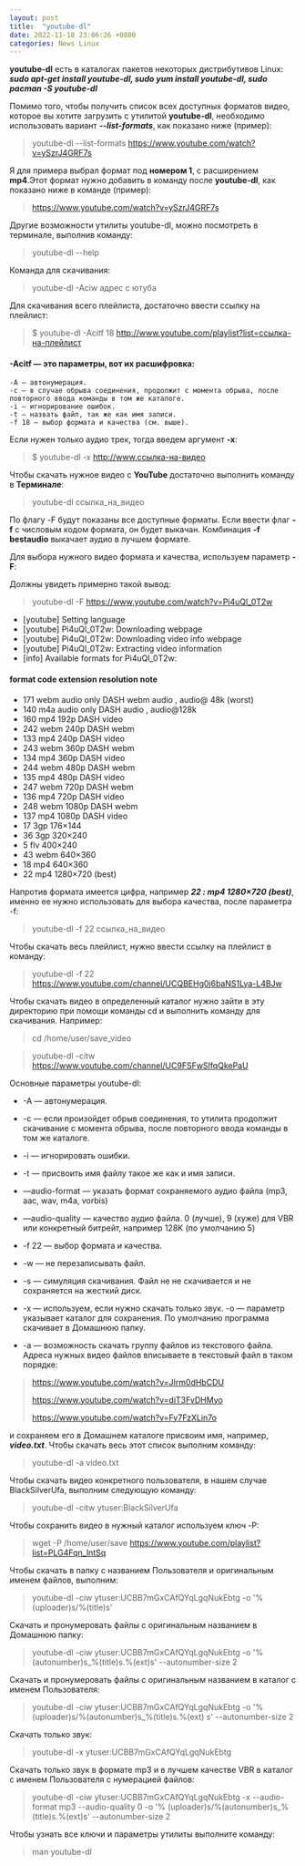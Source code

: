 ```yaml
---
layout: post
title:  "youtube-dl"
date: 2022-11-18 23:06:26 +0800
categories: News Linux
---
```



**youtube-dl** есть в каталогах пакетов некоторых дистрибутивов Linux: ***sudo apt-get install 
youtube-dl, sudo yum install youtube-dl, sudo pacman -S youtube-dl*** 

 Помимо того, чтобы получить список всех доступных форматов видео, которое вы хотите загрузить с 
 утилитой **youtube-dl**, необходимо использовать вариант ***--list-formats***, как показано ниже 
 (пример):

>youtube-dl --list-formats https://www.youtube.com/watch?v=ySzrJ4GRF7s

 Я для примера выбрал формат под **номером 1**, с расширением **mp4**.Этот формат нужно добавить в 
 команду после **youtube-dl**, как показано ниже в команде (пример):

>https://www.youtube.com/watch?v=ySzrJ4GRF7s

Другие возможности утилиты youtube-dl, можно посмотреть в терминале, выполнив команду:

>youtube-dl --help

Команда для скачивания:

>youtube-dl -Aciw адрес с ютуба

Для скачивания всего плейлиста, достаточно ввести ссылку на плейлист:

>$ youtube-dl -Acitf 18  http://www.youtube.com/playlist?list=ссылка-на-плейлист

#### -Acitf — это параметры, вот их расшифровка:

    -A — автонумерация.
    -с — в случае обрыва соединения, продолжит с момента обрыва, после повторного ввода команды в том же каталоге.
    -i — игнорирование ошибок.
    -t — назвать файл, так же как имя записи.
    -f 18 — выбор формата и качества (см. выше).

Если нужен только аудио трек, тогда введем аргумент **-х**:

>$ youtube-dl -x http://www.ссылка-на-видео

Чтобы скачать нужное видео с **YouTube** достаточно выполнить команду в **Терминале**:

>youtube-dl ссылка_на_видео

 По флагу -F будут показаны все доступные форматы. Если ввести флаг **-f** с числовым кодом 
 формата, 
 он будет выкачан. Комбинация **-f bestaudio** выкачает аудио в лучшем формате.

Для выбора нужного видео формата и качества, используем параметр **-F**:

Должны увидеть примерно такой вывод:

>youtube-dl -F https://www.youtube.com/watch?v=Pi4uQl_0T2w

- [youtube] Setting language
- [youtube] Pi4uQl_0T2w: Downloading webpage
- [youtube] Pi4uQl_0T2w: Downloading video info webpage
- [youtube] Pi4uQl_0T2w: Extracting video information
- [info] Available formats for Pi4uQl_0T2w:

#### format code extension resolution note

- 171 webm audio only DASH webm audio , audio@ 48k (worst)
- 140 m4a audio only DASH audio , audio@128k
- 160 mp4 192p DASH video
- 242 webm 240p DASH webm
- 133 mp4 240p DASH video
- 243 webm 360p DASH webm
- 134 mp4 360p DASH video
- 244 webm 480p DASH webm
- 135 mp4 480p DASH video
- 247 webm 720p DASH webm
- 136 mp4 720p DASH video
- 248 webm 1080p DASH webm
- 137 mp4 1080p DASH video
- 17 3gp 176×144
- 36 3gp 320×240
- 5 flv 400×240
- 43 webm 640×360
- 18 mp4 640×360
- 22 mp4 1280×720 (best)

Напротив формата имеется цифра, например ***22 : mp4 1280×720 (best)***, именно ее нужно 
использовать для выбора качества, после параметра -f:

>youtube-dl -f 22 ссылка_на_видео

Чтобы скачать весь плейлист, нужно ввести ссылку на плейлист в команду:

>youtube-dl -f 22 https://www.youtube.com/channel/UCQBEHg0j6baNS1Lya-L4BJw

Чтобы скачать видео в определенный каталог нужно зайти в эту директорию при помощи команды cd и выполнить команду для скачивания. Например:

>cd /home/user/save_video

>youtube-dl -citw https://www.youtube.com/channel/UC9FSFwSIfqQkePaU

Основные параметры youtube-dl:

- -A — автонумерация.

- -с — если произойдет обрыв соединения, то утилита продолжит скачивание с момента обрыва, после 
 повторного ввода команды в том же каталоге.

- -i — игнорировать ошибки.

- -t — присвоить имя файлу такое же как и имя записи.

- —audio-format — указать формат сохраняемого аудио файла (mp3, aac, wav, m4a, vorbis)

- —audio-quality — качество аудио файла. 0 (лучше), 9 (хуже) для VBR или конкретный битрейт, 
 например 128K (по умолчанию 5)

- -f 22 — выбор формата и качества.

- -w — не перезаписывать файл.

- -s — симуляция скачивания. Файл не не скачивается и не сохраняется на жесткий диск.

- -x — используем, если нужно скачать только звук.
-o — параметр указывает каталог для сохранения. По умолчанию программа скачивает в Домашнюю папку.

- -a — возможность скачать группу файлов из текстового файла. Адреса нужных видео файлов 
 вписываете в текстовый файл в таком порядке:

>https://www.youtube.com/watch?v=JIrm0dHbCDU
> 
>https://www.youtube.com/watch?v=diT3FvDHMyo
> 
>https://www.youtube.com/watch?v=Fy7FzXLin7o

и сохраняем его в Домашнем каталоге присвоим имя, например, ***video.txt***. Чтобы скачать весь 
этот список выполним команду:

>youtube-dl -a video.txt

Чтобы скачать видео конкретного пользователя, в нашем случае BlackSilverUfa, выполним следующую команду:

>youtube-dl -citw ytuser:BlackSilverUfa

Чтобы сохранить видео в нужный каталог используем ключ -P:

>wget -P /home/user/save https://www.youtube.com/playlist?list=PLG4Fqn_lntSq

Чтобы скачать в папку с названием Пользователя и оригинальным именем файлов, выполним:

>youtube-dl -ciw ytuser:UCBB7mGxCAfQYqLgqNukEbtg -o '%(uploader)s/%(title)s'

Скачать и пронумеровать файлы с оригинальным названием в Домашнюю папку:

>youtube-dl -ciw ytuser:UCBB7mGxCAfQYqLgqNukEbtg -o '%(autonumber)s_%(title)s.%(ext)s' 
> --autonumber-size 2

Скачать и пронумеровать файлы с оригинальным названием в каталог с именем Пользователя:

>youtube-dl -ciw ytuser:UCBB7mGxCAfQYqLgqNukEbtg -o '%(uploader)s/%(autonumber)s_%(title)s.%(ext)
> s' --autonumber-size 2

Скачать только звук:

>youtube-dl -x ytuser:UCBB7mGxCAfQYqLgqNukEbtg

Скачать только звук в формате mp3 и в лучшем качестве VBR в каталог с именем Пользователя с нумерацией файлов:

>youtube-dl -ciw ytuser:UCBB7mGxCAfQYqLgqNukEbtg -x --audio-format mp3 --audio-quality 0 -o '%
> (uploader)s/%(autonumber)s_%(title)s.%(ext)s' --autonumber-size 2

Чтобы узнать все ключи и параметры утилиты выполните команду:

>man youtube-dl

